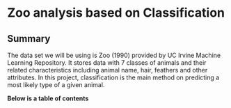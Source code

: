 # Zoo analysis based on Classification

## Summary

The data set we will be using is Zoo (1990) provided by UC Irvine Machine Learning Repository. It stores data with 7 classes of animals and their related characteristics including animal name, hair, feathers and other attributes. In this project, classification is the main method on predicting a most likely type of a given animal. 

**Below is a table of contents**

```{tableofcontents}
```


